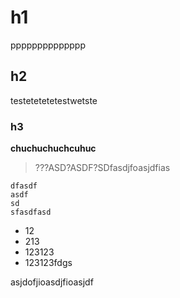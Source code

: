 # h1

pppppppppppppp

## h2

testetetetetestwetste

### h3

**chuchuchuchcuhuc**

> ???ASD?ASDF?SDfasdjfoasjdfias

```
dfasdf
asdf
sd
sfasdfasd
```

+ 12
+ 213
+ 123123
+ 123123fdgs

asjdofjioasdjfioasjdf
